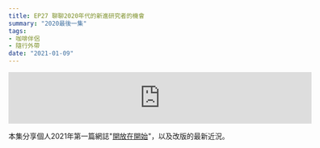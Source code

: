 ```yaml
---
title: EP27 聊聊2020年代的新進研究者的機會
summary: "2020最後一集"
tags:
- 咖啡伴侶
- 隨行外帶
date: "2021-01-09"
---
```


<iframe src="https://anchor.fm/opensci-cafe/embed/episodes/EP-26--2020-eo862i/a-a1pvt7" height="102px" width="600px" frameborder="0" scrolling="no"></iframe>


本集分享個人2021年第一篇網誌"[開放在開始](https://scchen.com/zh-hant/post/open_at_beginning/)"，以及改版的最新近況。
  
